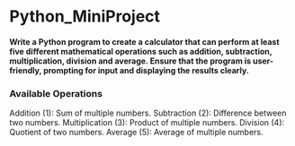 # Python_MiniProject

#### Write a Python program to create a calculator that can perform at least five different mathematical operations such as addition, subtraction, multiplication, division and average. Ensure that the program is user-friendly, prompting for input and displaying the results clearly.


### Available Operations

Addition (1): Sum of multiple numbers.
Subtraction (2): Difference between two numbers.
Multiplication (3): Product of multiple numbers.
Division (4): Quotient of two numbers.
Average (5): Average of multiple numbers.
